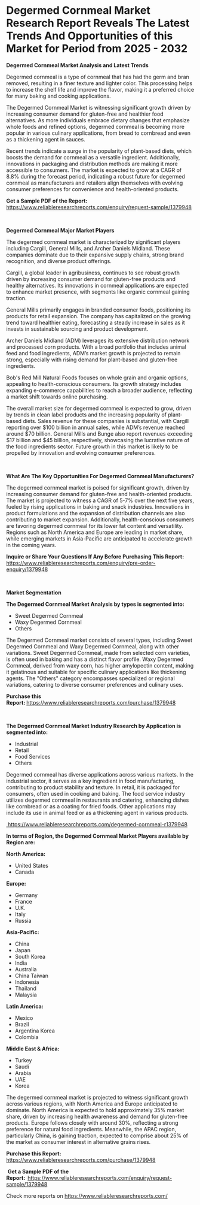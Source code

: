 <p><h1>Degermed Cornmeal Market Research Report Reveals The Latest Trends And Opportunities of this Market for Period from 2025 - 2032</h1></p><p><strong>Degermed Cornmeal Market Analysis and Latest Trends</strong></p>
<p><p>Degermed cornmeal is a type of cornmeal that has had the germ and bran removed, resulting in a finer texture and lighter color. This processing helps to increase the shelf life and improve the flavor, making it a preferred choice for many baking and cooking applications. </p><p>The Degermed Cornmeal Market is witnessing significant growth driven by increasing consumer demand for gluten-free and healthier food alternatives. As more individuals embrace dietary changes that emphasize whole foods and refined options, degermed cornmeal is becoming more popular in various culinary applications, from bread to cornbread and even as a thickening agent in sauces. </p><p>Recent trends indicate a surge in the popularity of plant-based diets, which boosts the demand for cornmeal as a versatile ingredient. Additionally, innovations in packaging and distribution methods are making it more accessible to consumers. The market is expected to grow at a CAGR of 8.8% during the forecast period, indicating a robust future for degermed cornmeal as manufacturers and retailers align themselves with evolving consumer preferences for convenience and health-oriented products.</p></p>
<p><strong>Get a Sample PDF of the Report:&nbsp;</strong> <a href="https://www.reliableresearchreports.com/enquiry/request-sample/1379948?utm_campaign=3193&utm_medium=2&utm_source=Github&utm_content=ia&utm_term=07042025&utm_id=degermed-cornmeal">https://www.reliableresearchreports.com/enquiry/request-sample/1379948</a></p>
<p>&nbsp;</p>
<p><strong>Degermed Cornmeal Major Market Players</strong></p>
<p><p>The degermed cornmeal market is characterized by significant players including Cargill, General Mills, and Archer Daniels Midland. These companies dominate due to their expansive supply chains, strong brand recognition, and diverse product offerings. </p><p>Cargill, a global leader in agribusiness, continues to see robust growth driven by increasing consumer demand for gluten-free products and healthy alternatives. Its innovations in cornmeal applications are expected to enhance market presence, with segments like organic cornmeal gaining traction.</p><p>General Mills primarily engages in branded consumer foods, positioning its products for retail expansion. The company has capitalized on the growing trend toward healthier eating, forecasting a steady increase in sales as it invests in sustainable sourcing and product development.</p><p>Archer Daniels Midland (ADM) leverages its extensive distribution network and processed corn products. With a broad portfolio that includes animal feed and food ingredients, ADM’s market growth is projected to remain strong, especially with rising demand for plant-based and gluten-free ingredients.</p><p>Bob's Red Mill Natural Foods focuses on whole grain and organic options, appealing to health-conscious consumers. Its growth strategy includes expanding e-commerce capabilities to reach a broader audience, reflecting a market shift towards online purchasing.</p><p>The overall market size for degermed cornmeal is expected to grow, driven by trends in clean label products and the increasing popularity of plant-based diets. Sales revenue for these companies is substantial, with Cargill reporting over $100 billion in annual sales, while ADM’s revenue reached around $70 billion. General Mills and Bunge also report revenues exceeding $17 billion and $45 billion, respectively, showcasing the lucrative nature of the food ingredients sector. Future growth in this market is likely to be propelled by innovation and evolving consumer preferences.</p></p>
<p>&nbsp;</p>
<p><strong>What Are The Key Opportunities For Degermed Cornmeal Manufacturers?</strong></p>
<p><p>The degermed cornmeal market is poised for significant growth, driven by increasing consumer demand for gluten-free and health-oriented products. The market is projected to witness a CAGR of 5-7% over the next five years, fueled by rising applications in baking and snack industries. Innovations in product formulations and the expansion of distribution channels are also contributing to market expansion. Additionally, health-conscious consumers are favoring degermed cornmeal for its lower fat content and versatility. Regions such as North America and Europe are leading in market share, while emerging markets in Asia-Pacific are anticipated to accelerate growth in the coming years.</p></p>
<p><strong>Inquire or Share Your Questions If Any Before Purchasing This Report:</strong> <a href="https://www.reliableresearchreports.com/enquiry/pre-order-enquiry/1379948?utm_campaign=3193&utm_medium=2&utm_source=Github&utm_content=ia&utm_term=07042025&utm_id=degermed-cornmeal">https://www.reliableresearchreports.com/enquiry/pre-order-enquiry/1379948</a></p>
<p>&nbsp;</p>
<p><strong>Market Segmentation</strong></p>
<p><strong>The Degermed Cornmeal Market Analysis by types is segmented into:</strong></p>
<p><ul><li>Sweet Degermed Cornmeal</li><li>Waxy Degermed Cornmeal</li><li>Others</li></ul></p>
<p><p>The Degermed Cornmeal market consists of several types, including Sweet Degermed Cornmeal and Waxy Degermed Cornmeal, along with other variations. Sweet Degermed Cornmeal, made from selected corn varieties, is often used in baking and has a distinct flavor profile. Waxy Degermed Cornmeal, derived from waxy corn, has higher amylopectin content, making it gelatinous and suitable for specific culinary applications like thickening agents. The "Others" category encompasses specialized or regional variations, catering to diverse consumer preferences and culinary uses.</p></p>
<p><strong>Purchase this Report:&nbsp;</strong><a href="https://www.reliableresearchreports.com/purchase/1379948?utm_campaign=3193&utm_medium=2&utm_source=Github&utm_content=ia&utm_term=07042025&utm_id=degermed-cornmeal">https://www.reliableresearchreports.com/purchase/1379948</a></p>
<p>&nbsp;</p>
<p><strong>The Degermed Cornmeal Market Industry Research by Application is segmented into:</strong></p>
<p><ul><li>Industrial</li><li>Retail</li><li>Food Services</li><li>Others</li></ul></p>
<p><p>Degermed cornmeal has diverse applications across various markets. In the industrial sector, it serves as a key ingredient in food manufacturing, contributing to product stability and texture. In retail, it is packaged for consumers, often used in cooking and baking. The food service industry utilizes degermed cornmeal in restaurants and catering, enhancing dishes like cornbread or as a coating for fried foods. Other applications may include its use in animal feed or as a thickening agent in various products.</p></p>
<p><a href="https://www.reliableresearchreports.com/degermed-cornmeal-r1379948?utm_campaign=3193&utm_medium=2&utm_source=Github&utm_content=ia&utm_term=07042025&utm_id=degermed-cornmeal">&nbsp;https://www.reliableresearchreports.com/degermed-cornmeal-r1379948</a></p>
<p><strong>In terms of Region, the Degermed Cornmeal Market Players available by Region are:</strong></p>
<p>
    <p> <strong> North America: </strong>
        <ul>
            <li>United States</li>
            <li>Canada</li>
        </ul>
        </p> 
    <p> <strong> Europe: </strong>
        <ul>
            <li>Germany</li>
            <li>France</li>
            <li>U.K.</li>
            <li>Italy</li>
            <li>Russia</li>
        </ul>
        </p> 
    <p> <strong> Asia-Pacific: </strong>
        <ul>
            <li>China</li>
            <li>Japan</li>
            <li>South Korea</li>
            <li>India</li>
            <li>Australia</li>
            <li>China Taiwan</li>
            <li>Indonesia</li>
            <li>Thailand</li>
            <li>Malaysia</li>
        </ul>
        </p> 
    <p> <strong> Latin America: </strong>
        <ul>
            <li>Mexico</li>
            <li>Brazil</li>
            <li>Argentina Korea</li>
            <li>Colombia</li>
        </ul>
        </p> 
    <p> <strong> Middle East & Africa: </strong>
        <ul>
            <li>Turkey</li>
            <li>Saudi</li>
            <li>Arabia</li>
            <li>UAE</li>
            <li>Korea</li>
        </ul>
    </p>
    </p>
<p><p>The degermed cornmeal market is projected to witness significant growth across various regions, with North America and Europe anticipated to dominate. North America is expected to hold approximately 35% market share, driven by increasing health awareness and demand for gluten-free products. Europe follows closely with around 30%, reflecting a strong preference for natural food ingredients. Meanwhile, the APAC region, particularly China, is gaining traction, expected to comprise about 25% of the market as consumer interest in alternative grains rises.</p></p>
<p><strong>Purchase this Report: </strong><a href="https://www.reliableresearchreports.com/purchase/1379948?utm_campaign=3193&utm_medium=2&utm_source=Github&utm_content=ia&utm_term=07042025&utm_id=degermed-cornmeal">https://www.reliableresearchreports.com/purchase/1379948</a></p>
<p>&nbsp;<strong>Get a Sample PDF of the Report:&nbsp;&nbsp;</strong><a href="https://www.reliableresearchreports.com/enquiry/request-sample/1379948?utm_campaign=3193&utm_medium=2&utm_source=Github&utm_content=ia&utm_term=07042025&utm_id=degermed-cornmeal">https://www.reliableresearchreports.com/enquiry/request-sample/1379948</a></p>
<p><strong></strong></p>
<p>Check more reports on <a href="https://www.reliableresearchreports.com/?utm_campaign=3193&utm_medium=2&utm_source=Github&utm_content=ia&utm_term=07042025&utm_id=degermed-cornmeal">https://www.reliableresearchreports.com/</a></p>